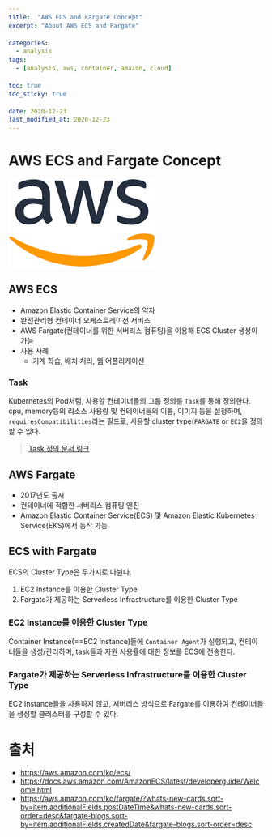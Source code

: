 ```yaml
---
title:  "AWS ECS and Fargate Concept"
excerpt: "About AWS ECS and Fargate"

categories:
  - analysis
tags:
  - [analysis, aws, container, amazon, cloud]

toc: true
toc_sticky: true
 
date: 2020-12-23
last_modified_at: 2020-12-23
---
```


# AWS ECS and Fargate Concept
![aws logo](/assets/img/analysis/2020-12-23-14-35-23.png)
## AWS ECS
- Amazon Elastic Container Service의 약자
- 완전관리형 컨테이너 오케스트레이션 서비스
- AWS Fargate(컨테이너를 위한 서버리스 컴퓨팅)을 이용해 ECS Cluster 생성이 가능
- 사용 사례
    - 기계 학습, 배치 처리, 웹 어플리케이션

### Task
Kubernetes의 Pod처럼, 사용할 컨테이너들의 그룹 정의를 `Task`를 통해 정의한다. cpu, memory등의 리소스 사용량 및 컨테이너들의 이름, 이미지 등을 설정하며, `requiresCompatibilities`라는 필드로, 사용할 cluster type(`FARGATE` or `EC2`을 정의 할 수 있다.
> [Task 정의 문서 링크](https://docs.aws.amazon.com/AmazonECS/latest/developerguide/create-task-definition.html)

## AWS Fargate
- 2017년도 출시
- 컨테이너에 적합한 서버리스 컴퓨팅 엔진
- Amazon Elastic Container Service(ECS) 및 Amazon Elastic Kubernetes Service(EKS)에서 동작 가능

## ECS with Fargate
ECS의 Cluster Type은 두가지로 나뉜다.
1. EC2 Instance를 이용한 Cluster Type
2. Fargate가 제공하는 Serverless Infrastructure를 이용한 Cluster Type

### EC2 Instance를 이용한 Cluster Type
Container Instance(==EC2 Instance)들에 `Container Agent`가 실행되고, 컨테이너들을 생성/관리하며, task들과 자원 사용률에 대한 정보를 ECS에 전송한다.

### Fargate가 제공하는 Serverless Infrastructure를 이용한 Cluster Type
EC2 Instance들을 사용하지 않고, 서버리스 방식으로 Fargate를 이용하여 컨테이너들을 생성할 클러스터를 구성할 수 있다.

# 출처
- https://aws.amazon.com/ko/ecs/
- https://docs.aws.amazon.com/AmazonECS/latest/developerguide/Welcome.html
- https://aws.amazon.com/ko/fargate/?whats-new-cards.sort-by=item.additionalFields.postDateTime&whats-new-cards.sort-order=desc&fargate-blogs.sort-by=item.additionalFields.createdDate&fargate-blogs.sort-order=desc

